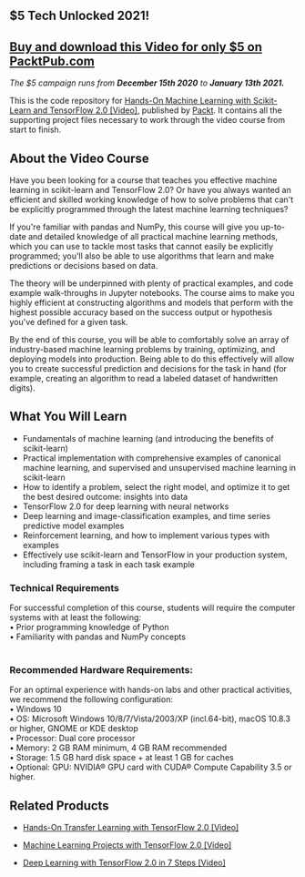## $5 Tech Unlocked 2021!
[Buy and download this Video for only $5 on PacktPub.com](https://www.packtpub.com/product/practical-machine-learning-with-tensorflow-2-0-and-scikit-learn-video/9781789959161)
-----
*The $5 campaign         runs from __December 15th 2020__ to __January 13th 2021.__*

This is the code repository for [ Hands-On Machine Learning with Scikit-Learn and TensorFlow 2.0 [Video]](https://www.packtpub.com/data/hands-on-machine-learning-with-scikit-learn-and-tensorflow-2-0-video), published by [Packt](https://www.packtpub.com/?utm_source=github). It contains all the supporting project files necessary to work through the video course from start to finish.
## About the Video Course
Have you been looking for a course that teaches you effective machine learning in scikit-learn and TensorFlow 2.0? Or have you always wanted an efficient and skilled working knowledge of how to solve problems that can't be explicitly programmed through the latest machine learning techniques?

If you're familiar with pandas and NumPy, this course will give you up-to-date and detailed knowledge of all practical machine learning methods, which you can use to tackle most tasks that cannot easily be explicitly programmed; you'll also be able to use algorithms that learn and make predictions or decisions based on data.

The theory will be underpinned with plenty of practical examples, and code example walk-throughs in Jupyter notebooks. The course aims to make you highly efficient at constructing algorithms and models that perform with the highest possible accuracy based on the success output or hypothesis you've defined for a given task.

By the end of this course, you will be able to comfortably solve an array of industry-based machine learning problems by training, optimizing, and deploying models into production. Being able to do this effectively will allow you to create successful prediction and decisions for the task in hand (for example, creating an algorithm to read a labeled dataset of handwritten digits).

<H2>What You Will Learn</H2>
<DIV class=book-info-will-learn-text>
<UL>
<LI>Fundamentals of machine learning (and introducing the benefits of scikit-learn)
<LI>Practical implementation with comprehensive examples of canonical machine learning, and supervised and unsupervised machine learning in scikit-learn
<LI>How to identify a problem, select the right model, and optimize it to get the best desired outcome: insights into data
<LI>TensorFlow 2.0 for deep learning with neural networks
<LI>Deep learning and image-classification examples, and time series predictive model examples
<LI>Reinforcement learning, and how to implement various types with examples
<LI>Effectively use scikit-learn and TensorFlow in your production system, including framing a task in each task example

  </LI></UL></DIV>

### Technical Requirements
For successful completion of this course, students will require the computer systems with at least the following:<br/>
•	Prior programming knowledge of Python<br/>
•	Familiarity with pandas and NumPy concepts<br/>
<br/>


### Recommended Hardware Requirements:<br/>
For an optimal experience with hands-on labs and other practical activities, we recommend the following configuration:
<br/>
•	Windows 10<br/>
• OS: Microsoft Windows 10/8/7/Vista/2003/XP (incl.64-bit), macOS 10.8.3 or higher, GNOME or KDE desktop<br/>
• Processor: Dual core processor<br/>
• Memory: 2 GB RAM minimum, 4 GB RAM recommended<br/>
• Storage: 1.5 GB hard disk space + at least 1 GB for caches<br/>
• Optional: GPU: NVIDIA® GPU card with CUDA® Compute Capability 3.5 or higher.<br/>



## Related Products
* [Hands-On Transfer Learning with TensorFlow 2.0 [Video]](https://www.packtpub.com/data/hands-on-transfer-learning-with-tensorflow-2-0-video)

* [Machine Learning Projects with TensorFlow 2.0 [Video]](https://www.packtpub.com/data/machine-learning-projects-with-tensorflow-2-0-video)

* [Deep Learning with TensorFlow 2.0 in 7 Steps [Video]](https://www.packtpub.com/data/deep-learning-with-tensorflow-2-0-in-7-steps-video)
